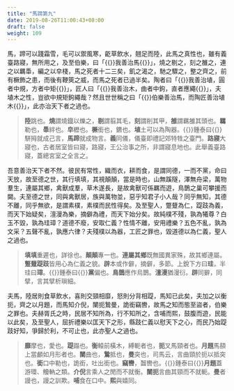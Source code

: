 ```yaml
---
title: "馬蹄第九"
date: 2019-08-26T11:00:43+08:00
draft: false
weight: 109
---
```




馬，蹄可以踐霜雪，毛可以禦風寒，齕草飲水，翹足而陸，此馬之真性也，雖有義臺路寢，無所用之，及至伯樂，曰「{{<span muted>}}我善治馬{{</span>}}」，燒之剔之，刻之雒之，連之以羈馽，編之以皁棧，馬之死者十二三矣，飢之渴之，馳之驟之，整之齊之，前有橛飾之患，而後有鞭筴之威，而馬之死者已過半矣。陶者曰「{{<span muted>}}我善治埴，圓者中規，方者中矩{{</span>}}」，匠人曰「{{<span muted>}}我善治木，曲者中鉤，直者應繩{{</span>}}」，夫埴木之性，豈欲中規矩鉤繩哉？然且世世稱之曰「{{<span muted>}}伯樂善治馬，而陶匠善治埴木{{</span>}}」，此亦治天下者之過也。

> **陸**跳也。**燒**謂燒鐡以爍之，**剔**謂翦其毛，**刻**謂削其甲，**雒**謂羈雒其頭也。**羈**勒也，**馽**絆也。**皁**櫪也。**橛**銜也，鑣也。**埴**土可以為陶器。{{<span success>}}鍾泰曰{{</span>}}駢拇就成己言，**馬蹄**就成物言。**義**同儀，儀臺即禮記郊特牲之臺門。**路寢**大寢也，古者居室皆曰寢，路寢，王公治事之所，非謂寢息地也。此舉義臺路寢，蓋總宮室之全言之。



吾意善治天下者不然。彼民有常性，織而衣，耕而食，是謂同德，一而不黨，命曰天放，故至德之世，其行填填，其視顛顛，當是時也，山無蹊隧，澤無舟梁，萬物羣生，連屬其鄉，禽獸成羣，草木遂長，是故禽獸可係羈而遊，鳥鵲之巢可攀援而闚。夫至德之世，同與禽獸居，族與萬物並，惡乎知君子小人哉？同乎無知，其德不離，同乎無欲，是謂素樸，素樸而民性得矣。及至聖人，蹩躠為仁，踶跂為義，而天下始疑矣，澶漫為樂，摘僻為禮，而天下始分矣。故純樸不殘，孰為犧尊？白玉不毀，孰為珪璋？道德不廢，安取仁義？性情不離，安用禮樂？五色不亂，孰為文采？五聲不亂，孰應六律？夫殘樸以為器，工匠之罪也，毀道德以為仁義，聖人之過也。

> **填填**重遲也，詳徐也。**顛顛**專一也。**連屬其鄉**既無國異家殊，故其鄉連屬。**蹩躠踶跂**皆用心為仁義之貌。**辟**本或作僻，摘僻，多節。上銳下方曰**珪**，半珪曰**璋**。{{<span success>}}鍾泰曰{{</span>}}**黨**偏也。**鳥鵲**應作烏鵲。**澶漫**猶漫衍。**辟**同擗，同擘，言其擘析瑣細。



夫馬，陸居則食草飲水，喜則交頸相靡，怒則分背相踶，馬知已此矣，夫加之以衡扼，齊之以月題，而馬知介倪，闉扼鷙曼，詭銜竊轡，故馬之知而態至盜者，伯樂之罪也。夫赫胥氏之時，民居不知所為，行不知所之，含哺而熙，鼓腹而遊，民能以此矣，及至聖人，屈折禮樂以匡天下之形，縣跂仁義以慰天下之心，而民乃始踶跂好知，爭歸於利，不可止也，此亦聖人之過也。

> **靡**摩也，愛也。**踶**蹋也。**衡**轅前橫木，縛軛者也，**扼**叉馬頸者也。**月題**馬頟上當顱如月形者也。**闉**曲也，**鷙**抵也，**曼**突也，司馬云，言曲頸於扼以抵突也。**銜**口中勒也，詭銜，吐出銜也。**竊轡**，齧轡也。{{<span success>}}鍾泰曰{{</span>}}**月題**蓋游環、觼軜之類。**介倪**言乘人之閒而不就衡。**闉扼**言曲其頸而不就軛。**曼**者謾也，謾之訓欺。**哺**食在口中。**熙**與嬉同。
